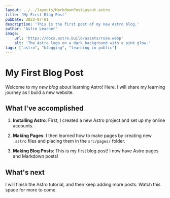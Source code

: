 ```yaml
---
layout: ../../layouts/MarkdownPostLayout.astro
title: 'My First Blog Post'
pubDate: 2022-07-01
description: 'This is the first post of my new Astro blog.'
author: 'Astro Learner'
image:
    url: 'https://docs.astro.build/assets/rose.webp'
    alt: 'The Astro logo on a dark background with a pink glow.'
tags: ["astro", "blogging", "learning in public"]
---
```

# My First Blog Post


Welcome to my _new blog_ about learning Astro! Here, I will share my learning journey as I build a new website.

## What I've accomplished

1. **Installing Astro**: First, I created a new Astro project and set up my online accounts.

2. **Making Pages**: I then learned how to make pages by creating new `.astro` files and placing them in the `src/pages/` folder.

3. **Making Blog Posts**: This is my first blog post! I now have Astro pages and Markdown posts!

## What's next

I will finish the Astro tutorial, and then keep adding more posts. Watch this space for more to come.